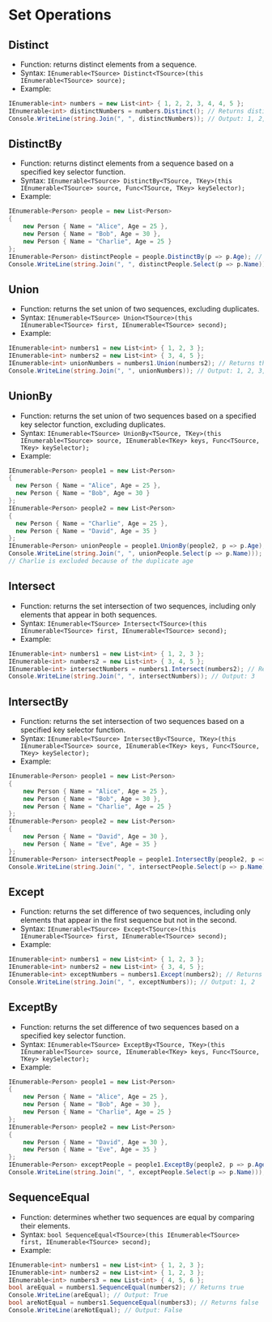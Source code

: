# Set Operations

## Distinct

- Function: returns distinct elements from a sequence.
- Syntax: `IEnumerable<TSource> Distinct<TSource>(this IEnumerable<TSource> source);`
- Example:

```csharp
IEnumerable<int> numbers = new List<int> { 1, 2, 2, 3, 4, 4, 5 };
IEnumerable<int> distinctNumbers = numbers.Distinct(); // Returns distinct elements (1, 2, 3, 4, 5)
Console.WriteLine(string.Join(", ", distinctNumbers)); // Output: 1, 2, 3, 4, 5
```

## DistinctBy

- Function: returns distinct elements from a sequence based on a specified key selector function.
- Syntax: `IEnumerable<TSource> DistinctBy<TSource, TKey>(this IEnumerable<TSource> source, Func<TSource, TKey> keySelector);`
- Example:

```csharp
IEnumerable<Person> people = new List<Person>
{
    new Person { Name = "Alice", Age = 25 },
    new Person { Name = "Bob", Age = 30 },
    new Person { Name = "Charlie", Age = 25 }
};
IEnumerable<Person> distinctPeople = people.DistinctBy(p => p.Age); // Returns distinct elements based on Age: (Alice, Bob)
Console.WriteLine(string.Join(", ", distinctPeople.Select(p => p.Name))); // Output: Alice, Bob
```

## Union

- Function: returns the set union of two sequences, excluding duplicates.
- Syntax: `IEnumerable<TSource> Union<TSource>(this IEnumerable<TSource> first, IEnumerable<TSource> second);`
- Example:

```csharp
IEnumerable<int> numbers1 = new List<int> { 1, 2, 3 };
IEnumerable<int> numbers2 = new List<int> { 3, 4, 5 };
IEnumerable<int> unionNumbers = numbers1.Union(numbers2); // Returns the union of both sequences (1, 2, 3, 4, 5)
Console.WriteLine(string.Join(", ", unionNumbers)); // Output: 1, 2, 3, 4, 5
```

## UnionBy

- Function: returns the set union of two sequences based on a specified key selector function, excluding duplicates.
- Syntax: `IEnumerable<TSource> UnionBy<TSource, TKey>(this IEnumerable<TSource> source, IEnumerable<TKey> keys, Func<TSource, TKey> keySelector);`
- Example:

```csharp
IEnumerable<Person> people1 = new List<Person>
{
  new Person { Name = "Alice", Age = 25 },
  new Person { Name = "Bob", Age = 30 }
};
IEnumerable<Person> people2 = new List<Person>
{
  new Person { Name = "Charlie", Age = 25 },
  new Person { Name = "David", Age = 35 }
};
IEnumerable<Person> unionPeople = people1.UnionBy(people2, p => p.Age); // Returns the union of both sequences based on Age
Console.WriteLine(string.Join(", ", unionPeople.Select(p => p.Name))); // Output: Alice, Bob, David.
// Charlie is excluded because of the duplicate age
```

## Intersect

- Function: returns the set intersection of two sequences, including only elements that appear in both sequences.
- Syntax: `IEnumerable<TSource> Intersect<TSource>(this IEnumerable<TSource> first, IEnumerable<TSource> second);`
- Example:

```csharp
IEnumerable<int> numbers1 = new List<int> { 1, 2, 3 };
IEnumerable<int> numbers2 = new List<int> { 3, 4, 5 };
IEnumerable<int> intersectNumbers = numbers1.Intersect(numbers2); // Returns the intersection of both sequences (3)
Console.WriteLine(string.Join(", ", intersectNumbers)); // Output: 3
```

## IntersectBy

- Function: returns the set intersection of two sequences based on a specified key selector function.
- Syntax: `IEnumerable<TSource> IntersectBy<TSource, TKey>(this IEnumerable<TSource> source, IEnumerable<TKey> keys, Func<TSource, TKey> keySelector);`
- Example:

```csharp
IEnumerable<Person> people1 = new List<Person>
{
    new Person { Name = "Alice", Age = 25 },
    new Person { Name = "Bob", Age = 30 },
    new Person { Name = "Charlie", Age = 25 }
};
IEnumerable<Person> people2 = new List<Person>
{
    new Person { Name = "David", Age = 30 },
    new Person { Name = "Eve", Age = 35 }
};
IEnumerable<Person> intersectPeople = people1.IntersectBy(people2, p => p.Age); // Returns the intersection of both sequences based on Age
Console.WriteLine(string.Join(", ", intersectPeople.Select(p => p.Name))); // Output: Bob
```

## Except

- Function: returns the set difference of two sequences, including only elements that appear in the first sequence but not in the second.
- Syntax: `IEnumerable<TSource> Except<TSource>(this IEnumerable<TSource> first, IEnumerable<TSource> second);`
- Example:

```csharp
IEnumerable<int> numbers1 = new List<int> { 1, 2, 3 };
IEnumerable<int> numbers2 = new List<int> { 3, 4, 5 };
IEnumerable<int> exceptNumbers = numbers1.Except(numbers2); // Returns the difference of both sequences (1, 2)
Console.WriteLine(string.Join(", ", exceptNumbers)); // Output: 1, 2
```

## ExceptBy

- Function: returns the set difference of two sequences based on a specified key selector function.
- Syntax: `IEnumerable<TSource> ExceptBy<TSource, TKey>(this IEnumerable<TSource> source, IEnumerable<TKey> keys, Func<TSource, TKey> keySelector);`
- Example:

```csharp
IEnumerable<Person> people1 = new List<Person>
{
    new Person { Name = "Alice", Age = 25 },
    new Person { Name = "Bob", Age = 30 },
    new Person { Name = "Charlie", Age = 25 }
};
IEnumerable<Person> people2 = new List<Person>
{
    new Person { Name = "David", Age = 30 },
    new Person { Name = "Eve", Age = 35 }
};
IEnumerable<Person> exceptPeople = people1.ExceptBy(people2, p => p.Age); // Returns the difference of both sequences based on Age
Console.WriteLine(string.Join(", ", exceptPeople.Select(p => p.Name))); // Output: Alice, Charlie
```

## SequenceEqual

- Function: determines whether two sequences are equal by comparing their elements.
- Syntax: `bool SequenceEqual<TSource>(this IEnumerable<TSource> first, IEnumerable<TSource> second);`
- Example:

```csharp
IEnumerable<int> numbers1 = new List<int> { 1, 2, 3 };
IEnumerable<int> numbers2 = new List<int> { 1, 2, 3 };
IEnumerable<int> numbers3 = new List<int> { 4, 5, 6 };
bool areEqual = numbers1.SequenceEqual(numbers2); // Returns true
Console.WriteLine(areEqual); // Output: True
bool areNotEqual = numbers1.SequenceEqual(numbers3); // Returns false
Console.WriteLine(areNotEqual); // Output: False
```
